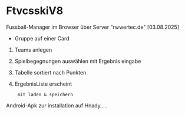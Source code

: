 # FtvcsskiV8
Fussball-Manager im Browser über Server "rwwertec.de"  [03.08.2025]
- Gruppe auf einer Card
1. Teams anlegen 
2. Spielbegegnungen auswählen mit Ergebnis eingabe
3. Tabelle sortiert nach Punkten
4. ErgebnisListe erscheint

        mit laden & speichern
   
Android-Apk zur installation auf Hnady.....

   
